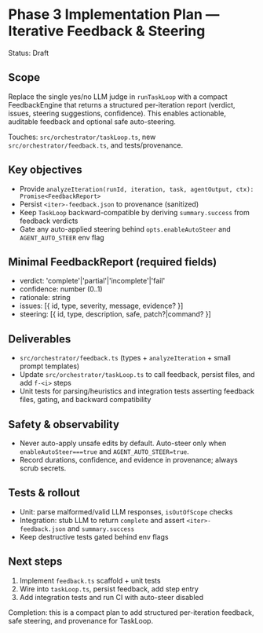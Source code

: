 # Phase 3 Implementation Plan — Iterative Feedback & Steering

Status: Draft

## Scope

Replace the single yes/no LLM judge in `runTaskLoop` with a compact FeedbackEngine that returns a structured per-iteration report (verdict, issues, steering suggestions, confidence). This enables actionable, auditable feedback and optional safe auto-steering.

Touches: `src/orchestrator/taskLoop.ts`, new `src/orchestrator/feedback.ts`, and tests/provenance.

## Key objectives

- Provide `analyzeIteration(runId, iteration, task, agentOutput, ctx): Promise<FeedbackReport>`
- Persist `<iter>-feedback.json` to provenance (sanitized)
- Keep `TaskLoop` backward-compatible by deriving `summary.success` from feedback verdicts
- Gate any auto-applied steering behind `opts.enableAutoSteer` and `AGENT_AUTO_STEER` env flag

## Minimal FeedbackReport (required fields)

- verdict: 'complete'|'partial'|'incomplete'|'fail'
- confidence: number (0..1)
- rationale: string
- issues: [{ id, type, severity, message, evidence? }]
- steering: [{ id, type, description, safe, patch?|command? }]

## Deliverables

- `src/orchestrator/feedback.ts` (types + `analyzeIteration` + small prompt templates)
- Update `src/orchestrator/taskLoop.ts` to call feedback, persist files, and add `f-<i>` steps
- Unit tests for parsing/heuristics and integration tests asserting feedback files, gating, and backward compatibility

## Safety & observability

- Never auto-apply unsafe edits by default. Auto-steer only when `enableAutoSteer===true` and `AGENT_AUTO_STEER=true`.
- Record durations, confidence, and evidence in provenance; always scrub secrets.

## Tests & rollout

- Unit: parse malformed/valid LLM responses, `isOutOfScope` checks
- Integration: stub LLM to return `complete` and assert `<iter>-feedback.json` and `summary.success`
- Keep destructive tests gated behind env flags

## Next steps

1. Implement `feedback.ts` scaffold + unit tests
2. Wire into `taskLoop.ts`, persist feedback, add step entry
3. Add integration tests and run CI with auto-steer disabled

Completion: this is a compact plan to add structured per-iteration feedback, safe steering, and provenance for TaskLoop.
